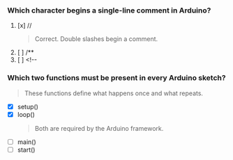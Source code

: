 ### Which character begins a single-line comment in Arduino?
1. [x] //
    > Correct. Double slashes begin a comment.
1. [ ] /**
1. [ ] <!--

### Which two functions must be present in every Arduino sketch?
> These functions define what happens once and what repeats.
- [x] setup()
- [x] loop()
    > Both are required by the Arduino framework.
- [ ] main()
- [ ] start()

